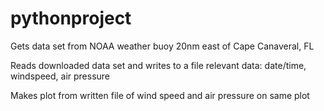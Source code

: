 # pythonproject

Gets data set from NOAA weather buoy 20nm east of Cape Canaveral, FL 

Reads downloaded data set and writes to a file relevant data: date/time, windspeed, air pressure

Makes plot from written file of wind speed and air pressure on same plot
